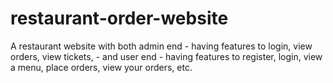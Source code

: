# restaurant-order-website
A restaurant website with both admin end - having features to login, view orders, view tickets, - and user end - having features to register, login, view a menu, place orders, view your orders, etc.
